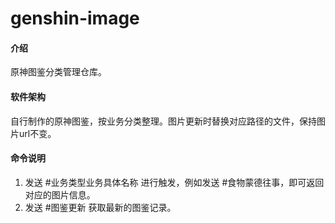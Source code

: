 # genshin-image

#### 介绍
原神图鉴分类管理仓库。

#### 软件架构
自行制作的原神图鉴，按业务分类整理。图片更新时替换对应路径的文件，保持图片url不变。

#### 命令说明

1. 发送 #业务类型业务具体名称 进行触发，例如发送 #食物蒙德往事，即可返回对应的图片信息。
2. 发送 #图鉴更新 获取最新的图鉴记录。